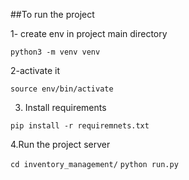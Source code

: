 
##To run the project

1- create env in project main directory 

`python3 -m venv venv`

2-activate it

`source env/bin/activate`

3. Install requirements

`pip install -r requiremnets.txt`

4.Run the project server

`cd inventory_management/`
`python run.py`
